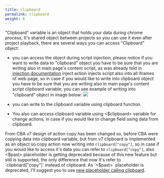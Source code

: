 ```yaml
---
title: clipboard
permalink: clipboard
weight: 6
---
```


"Clipboard" variable is an object that holds your data during chrome process, It's shared object between projects so you can use it even after project playback, there are several ways you can access "Clipboard" object:
- you can access the object during script injection, please notice if you want to write data to "clipboard" object you have to be sure that you are writing also in main page's content script, as was already told in [injection documentation](/inject) inject action injects script also into all iframes of web page, so in case if you would like to write into clipboard object you have to be sure that you are writing also in main page's content script clipboard variable, you can see example of writing into "clipboard" object in image below:
![](/images/extension/actions/clipboard/inject.jpg)

- you can write to the clipboard variable using clipboard function.
- You also can access clipboard variable using <$clipboard> variable for change actions, in case if you would like to change field using data from clipboard.

From CBA v7 design of action copy has been changed so, before CBA were copying data into clipboard variable, but from v7 clipboard is implemented as an object so copy action now writing into `clipboard["copy"]`, so in case if you would like to access it's data you can refer to `clipboard["copy"]`, also <$past> placeholder is getting deprecated because of this new feature but still is supported, the only difference that now It's refer to `clipboard["copy"]` instead of clipboard. As `<$past>` placeholder is deprecated, I'll suggest you to use [new placeholder calling clipboard](/change).
